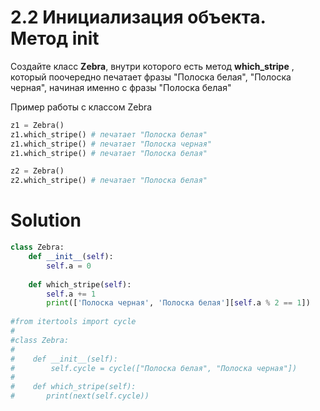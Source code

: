 # 2.2 Инициализация объекта. Метод init
Создайте класс **Zebra**, внутри которого есть метод **which_stripe** , который поочередно печатает фразы "Полоска белая", "Полоска черная", начиная именно с фразы "Полоска белая"

Пример работы с классом Zebra
```python
z1 = Zebra()
z1.which_stripe() # печатает "Полоска белая"
z1.which_stripe() # печатает "Полоска черная"
z1.which_stripe() # печатает "Полоска белая"

z2 = Zebra()
z2.which_stripe() # печатает "Полоска белая"
```

# Solution
```python
class Zebra:
    def __init__(self):
        self.a = 0
    
    def which_stripe(self):
        self.a += 1
        print(['Полоска черная', 'Полоска белая'][self.a % 2 == 1])
        
#from itertools import cycle
#
#class Zebra:
#    
#    def __init__(self):
#        self.cycle = cycle(["Полоска белая", "Полоска черная"])
#    
#    def which_stripe(self):
#       print(next(self.cycle))
```